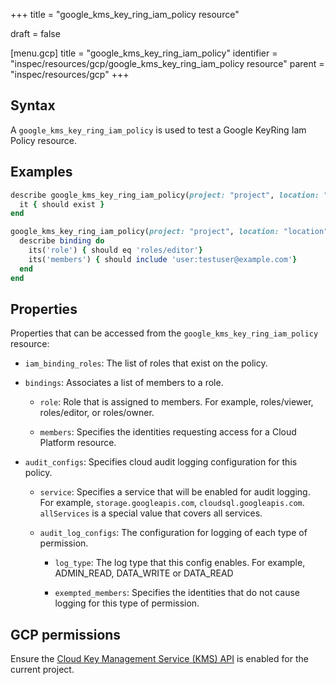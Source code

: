 +++
title = "google_kms_key_ring_iam_policy resource"

draft = false


[menu.gcp]
title = "google_kms_key_ring_iam_policy"
identifier = "inspec/resources/gcp/google_kms_key_ring_iam_policy resource"
parent = "inspec/resources/gcp"
+++

## Syntax

A `google_kms_key_ring_iam_policy` is used to test a Google KeyRing Iam Policy resource.

## Examples

```ruby
describe google_kms_key_ring_iam_policy(project: "project", location: "location", key_ring_name: "key_ring_name") do
  it { should exist }
end

google_kms_key_ring_iam_policy(project: "project", location: "location", key_ring_name: "key_ring_name").bindings.each do |binding|
  describe binding do
    its('role') { should eq 'roles/editor'}
    its('members') { should include 'user:testuser@example.com'}
  end
end
```

## Properties

Properties that can be accessed from the `google_kms_key_ring_iam_policy` resource:

  * `iam_binding_roles`: The list of roles that exist on the policy.

  * `bindings`: Associates a list of members to a role.

    * `role`: Role that is assigned to members. For example, roles/viewer, roles/editor, or roles/owner.

    * `members`: Specifies the identities requesting access for a Cloud Platform resource.

  * `audit_configs`: Specifies cloud audit logging configuration for this policy.

    * `service`: Specifies a service that will be enabled for audit logging. For example, `storage.googleapis.com`, `cloudsql.googleapis.com`. `allServices`  is a special value that covers all services.

    * `audit_log_configs`: The configuration for logging of each type of permission.

      * `log_type`: The log type that this config enables. For example, ADMIN_READ, DATA_WRITE or DATA_READ

      * `exempted_members`: Specifies the identities that do not cause logging for this type of permission.



## GCP permissions

Ensure the [Cloud Key Management Service (KMS) API](https://console.cloud.google.com/apis/library/cloudkms.googleapis.com/) is enabled for the current project.
